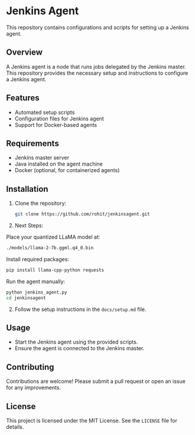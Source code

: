 # Jenkins Agent

This repository contains configurations and scripts for setting up a Jenkins agent.

## Overview

A Jenkins agent is a node that runs jobs delegated by the Jenkins master. This repository provides the necessary setup and instructions to configure a Jenkins agent.

## Features

- Automated setup scripts
- Configuration files for Jenkins agent
- Support for Docker-based agents

## Requirements

- Jenkins master server
- Java installed on the agent machine
- Docker (optional, for containerized agents)

## Installation

1. Clone the repository:
    ```bash
    git clone https://github.com/rohit/jenkinsagent.git
2. Next Steps:

Place your quantized LLaMA model at:
```bash
./models/llama-2-7b.ggml.q4_0.bin
```
Install required packages:
```bash
pip install llama-cpp-python requests
```
Run the agent manually:
```bash
python jenkins_agent.py
cd jenkinsagent
 ```

2. Follow the setup instructions in the `docs/setup.md` file.

## Usage

- Start the Jenkins agent using the provided scripts.
- Ensure the agent is connected to the Jenkins master.

## Contributing

Contributions are welcome! Please submit a pull request or open an issue for any improvements.

## License

This project is licensed under the MIT License. See the `LICENSE` file for details.